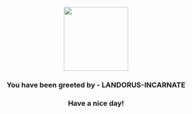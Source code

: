 <p align="center">
            <img src="https://raw.githubusercontent.com/PokeAPI/sprites/master/sprites/pokemon/645.png" width="150" height="150">
          </p>
          <h3 align="center">You have been greeted by - <b>LANDORUS-INCARNATE</b></h3>
          <h3 align="center">Have a nice day!</h3>
